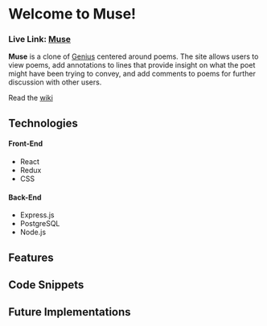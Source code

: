 # Welcome to Muse!

### **Live Link: [Muse](https://aa-muse.herokuapp.com/)**

 **Muse** is a clone of [Genius](https://genius.com/) centered around poems. The site allows users to view poems, add annotations to lines that provide insight on what the poet might have been trying to convey, and add comments to poems for further discussion with other users.

 Read the [wiki](https://github.com/hye-kim/muse-app/wiki)

##  Technologies
#### Front-End
- React
- Redux
- CSS

#### Back-End
- Express.js
- PostgreSQL
- Node.js

## Features


## Code Snippets

## Future Implementations
